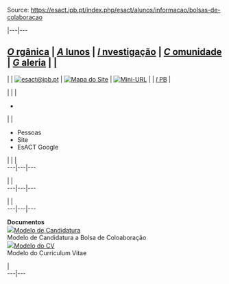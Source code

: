 Source: https://esact.ipb.pt/index.php/esact/alunos/informacao/bolsas-de-colaboracao

|---|---  
  
[_O_ rgânica](/index.php/esact/organica "Orgânica") | [_A_ lunos](/index.php/esact/alunos "Alunos") | [_I_ nvestigação](/index.php/esact/investigacao "Investigação") | [_C_ omunidade](/index.php/esact/comunidade "Comunidade") | [_G_ aleria](/index.php/esact/galeria "Galeria") |  |   
---  
|  | [![esact@ipb.pt](/templates/esact-template-alunos/images/mail.png)](mailto:esact@ipb.pt?subject=Portal%20ESACT "esact@ipb.pt") | [![Mapa do Site](/templates/esact-template-alunos/images/mapa.png)](/index.php/esact-map "Mapa do Site") | [![Mini-URL](/templates/esact-template-alunos/images/miniurl.png)](javascript:; "Mini-URL") |  | [_I_ PB](http://www.ipb.pt "Instituto Politécnico de Bragança") |   
  
  

  

  
  
  
  
  
  
  
  
  
  
  
  
  
  
|   |  | 

  *   

|  | 

  * Pessoas
  * Site
  * EsACT Google

|  |  |   
---|---|---  
  
|  |   
---|---|---  
  
|  |   
---|---|---  
  
  
  
**Documentos**  
![](/plugins/content/webdocs/imagens/icons/pdf.gif)[Modelo de
Candidatura](https://webdocs.ipb.pt/portal/download?docId=15174)  
Modelo de Candidatura a Bolsa de Coloaboração  
![](/plugins/content/webdocs/imagens/icons/word.gif)[Modelo do
CV](https://webdocs.ipb.pt/portal/download?docId=15175)  
Modelo do Curriculum Vitae  
  
|  
---|---  
  
